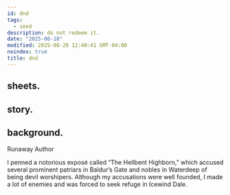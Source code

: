 ```yaml
---
id: dnd
tags:
  - seed
description: do not redeem it.
date: "2025-08-18"
modified: 2025-08-20 12:40:41 GMT-04:00
noindex: true
title: dnd
---
```


## sheets.

## story.

## background.

Runaway Author

I penned a notorious exposé called “The Hellbent Highborn,” which accused several prominent patriars in Baldur’s Gate and nobles in Waterdeep of being devil worshipers. Although my accusations were well founded, I made a lot of enemies and was forced to seek refuge in Icewind Dale.
